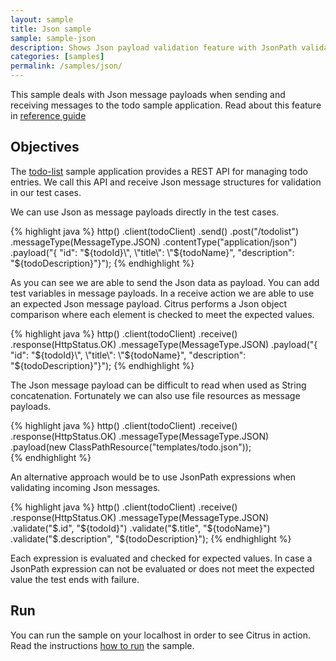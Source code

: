 ```yaml
---
layout: sample
title: Json sample
sample: sample-json
description: Shows Json payload validation feature with JsonPath validation
categories: [samples]
permalink: /samples/json/
---
```


This sample deals with Json message payloads when sending and receiving messages to the todo sample
application. Read about this feature in [reference guide](http://www.citrusframework.org/reference/html/#validation-json)

Objectives
---------

The [todo-list](/samples/todo-app/) sample application provides a REST API for managing todo entries.
We call this API and receive Json message structures for validation in our test cases.

We can use Json as message payloads directly in the test cases.

{% highlight java %}
http()
    .client(todoClient)
    .send()
    .post("/todolist")
    .messageType(MessageType.JSON)
    .contentType("application/json")
    .payload("{ \"id\": \"${todoId}\", \"title\": \"${todoName}\", \"description\": \"${todoDescription}\"}");
{% endhighlight %}
        
As you can see we are able to send the Json data as payload. You can add test variables in message payloads. In a receive 
action we are able to use an expected Json message payload. Citrus performs a Json object comparison where each element is checked to meet
the expected values.

{% highlight java %}
http()
    .client(todoClient)
    .receive()
    .response(HttpStatus.OK)
    .messageType(MessageType.JSON)
    .payload("{ \"id\": \"${todoId}\", \"title\": \"${todoName}\", \"description\": \"${todoDescription}\"}");
{% endhighlight %}

The Json message payload can be difficult to read when used as String concatenation. Fortunately we can also use file resources as message
payloads.

{% highlight java %}
http()
    .client(todoClient)
    .receive()
    .response(HttpStatus.OK)
    .messageType(MessageType.JSON)
    .payload(new ClassPathResource("templates/todo.json"));    
{% endhighlight %}
        
An alternative approach would be to use JsonPath expressions when validating incoming Json messages.

{% highlight java %}
http()
    .client(todoClient)
    .receive()
    .response(HttpStatus.OK)
    .messageType(MessageType.JSON)
    .validate("$.id", "${todoId}")
    .validate("$.title", "${todoName}")
    .validate("$.description", "${todoDescription}");
{% endhighlight %}
        
Each expression is evaluated and checked for expected values. In case a JsonPath expression can not be evaluated or 
does not meet the expected value the test ends with failure.    
                
Run
---------

You can run the sample on your localhost in order to see Citrus in action. Read the instructions [how to run](/samples/run/) the sample.